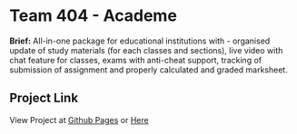 # Team 404 - Academe
**Brief:** All-in-one package for educational institutions with - organised update of study materials (for each classes and sections), live video with chat feature for classes, exams with anti-cheat support, tracking of submission of assignment and properly calculated and graded marksheet.

## Project Link
View Project at [Github Pages](https://mridul2820.github.io/team404-academ/.) or [Here](http://hackathon.hattsoffstore.com/)
